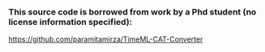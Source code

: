 ### This source code is borrowed from work by a Phd student (no license information specified):
https://github.com/paramitamirza/TimeML-CAT-Converter
